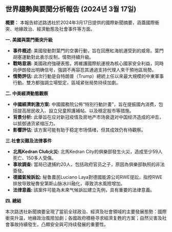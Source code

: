 ## 世界趨勢與要聞分析報告 (2024년 3월 17일)

**概要：** 本報告綜述路透社於2024年3月17日提供的國際新聞摘要，涵蓋國際衝突、地緣政治、經濟動態及社會事件等方面。

**一. 美國與葉門衝突升級**

*   **事件概述:**  美國發動對葉門的空袭行動，旨在回應紅海航運受到的威脅。葉門胡塞運動對此表示反制，情勢持續升級。
*   **戰略意涵:**  美國政府強硬表態，將維護國際航運視為核心國家安全利益，同時向伊朗發出明确信号，強調不再容忍其通過支持代理人來干預地區局勢。
*   **情勢評估:**  此次行動是自特朗普（Trump）總統上任以來最大規模的中東軍事行動。雙方都強調立場堅定，區域紧张局势持续加劇。

**二. 中美經濟動態觀察**

*   **中國經濟刺激方案:**  中國國務院公佈“特別行動計畫”，旨在提振國內消费，包括提高居民收入、設立兒童照護補帖、以及穩定股市等措施。
*   **背景分析:**  此舉旨在应对新冠疫情及房地产市场衰退对中国经济造成的冲击，以抵御通货紧缩压力。
*   **影響評估:**  该方案可能有助于稳定市场情绪，但其成效仍有待觀察。

**三.社會災難及法律事件**

*   **北馬Kedran Club火災:**  北馬Kedran City的俱樂部發生火災，造成至少59人死亡、150多人受傷。
*   **事故調查:**  當局已逮捕約20人，包括政府官员之子，原因為俱樂部執照的非法簽發。
*   **德國氣候訴訟:** 秘鲁農民Luciano Laya對德國能源公司RWE提訟，指控RWE排放导致秘魯安第斯山脉冰川融化，導致洪水風險增加。
*   **法律意義:** 該案件可能為未來气候訴訟建立先例，具有重要的法律意義。

**四. 總結**

本次路透社新聞摘要呈現了當前全球政治、經濟及社會領域的主要發展態勢：國際衝突升温，地緣政治風險加劇；各國政府積極寻求經濟复甦的方案；自然災害及社會事故持續發生，凸顯安全與可持续發展的重要性。